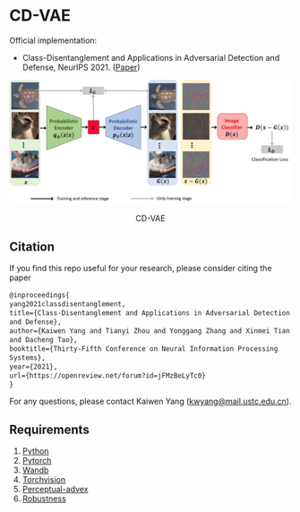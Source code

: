 # CD-VAE

Official implementation:
- Class-Disentanglement and Applications in Adversarial Detection and Defense, NeurIPS 2021. ([Paper](https://openreview.net/pdf?id=jFMzBeLyTc0))

<div align="center">
  <img src="cd_vae.png" width="1000px" />
  <p>CD-VAE</p>
</div>

## Citation

If you find this repo useful for your research, please consider citing the paper
```
@inproceedings{
yang2021classdisentanglement,
title={Class-Disentanglement and Applications in Adversarial Detection and Defense},
author={Kaiwen Yang and Tianyi Zhou and Yonggang Zhang and Xinmei Tian and Dacheng Tao},
booktitle={Thirty-Fifth Conference on Neural Information Processing Systems},
year={2021},
url={https://openreview.net/forum?id=jFMzBeLyTc0}
}
```

For any questions, please contact Kaiwen Yang (kwyang@mail.ustc.edu.cn).

## Requirements

1. [Python](https://www.python.org/)
2. [Pytorch](https://pytorch.org/)
3. [Wandb](https://wandb.ai/site)
4. [Torchvision](https://pytorch.org/vision/stable/index.html)
5. [Perceptual-advex](https://github.com/cassidylaidlaw/perceptual-advex)
6. [Robustness](https://github.com/MadryLab/robustness)
